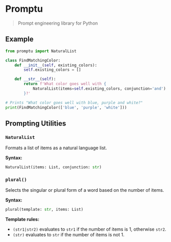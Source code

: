 # Promptu

> Prompt engineering library for Python

## Example

```py
from promptu import NaturalList

class FindMatchingColor:
    def __init__(self, existing_colors):
        self.existing_colors = []

    def __str__(self):
        return f'What color goes well with {
            NaturalList(items=self.existing_colors, conjunction='and')
        }?'

# Prints "What color goes well with blue, purple and white?"
print(FindMatchingColor(['blue', 'purple', 'white']))
```

## Prompting Utilities

### `NaturalList`

Formats a list of items as a natural language list.

**Syntax:**

```py
NaturalList(items: List, conjunction: str)
```

### `plural()`

Selects the singular or plural form of a word based on the number of items.

**Syntax:**

```py
plural(template: str, items: List)
```

**Template rules:**

- `(str1|str2)` evaluates to `str1` if the number of items is 1, otherwise
  `str2`.
- `(str)` evaluates to `str` if the number of items is not 1.
